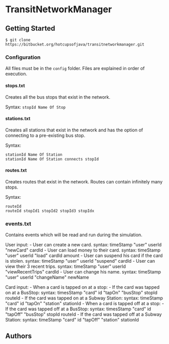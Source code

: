# TransitNetworkManager

## Getting Started

```
$ git clone https://bitbucket.org/hotcupsofjava/transitnetworkmanager.git
```

### Configuration
All files must be in the `config` folder.
Files are explained in order of execution.

#### stops.txt
Creates all the bus stops that exist in the network.

Syntax:
```stopId Name Of Stop```

#### stations.txt
Creates all stations that exist in the network and has the option of connecting to a pre-existing bus stop.

Syntax:
```
stationId Name Of Station
stationId Name Of Station connects stopId
```

#### routes.txt
Creates routes that exist in the network. Routes can contain infinitely many stops.

Syntax:
```
routeId
routeId stopId1 stopId2 stopId3 stopIdx
```
### events.txt
Contains events which will be read and run during the simulation.

User input:
    - User can create a new card.
    syntax:
            timeStamp "user" userId "newCard" cardId
    - User can load money to their card.
    syntax:
            timeStamp "user" userId "load" cardId amount
    - User can suspend his card if the card is stolen.
    syntax:
        timeStamp "user" userId "suspend" cardId
    - User can view their 3 recent trips.
    syntax:
            timeStamp "user" userId "viewRecentTrips" cardId
    - User can change his name.
    syntax:
            timeStamp "user" userId "changeName" newName

Card input:
    - When a card is tapped on at a stop:
        - If the card was tapped on at a BusStop:
            syntax:
                timesStamp "card" id "tapOn" "busStop" stopId routeId
        - If the card was tapped on at a Subway Station:
            syntax:
                timeStamp "card" id "tapOn" "station" stationId
    - When a card is tapped off at a stop:
        - If the card was tapped off at a BusStop:
                    syntax:
                        timesStamp "card" id "tapOff" "busStop" stopId routeId
                - If the card was tapped off at a Subway Station:
                    syntax:
                        timeStamp "card" id "tapOff" "station" stationId
## Authors


